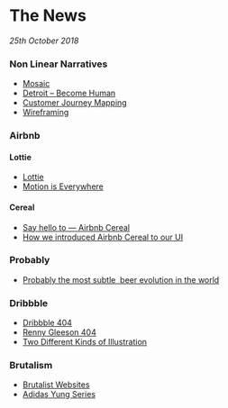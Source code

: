 The News
========

*25th October 2018*

### Non Linear Narratives

- [Mosaic](https://www.hbo.com/mosaic)
- [Detroit – Become Human](https://www.playstation.com/en-us/games/detroit-become-human-ps4)
- [Customer Journey Mapping](https://boagworld.com/usability/customer-journey-mapping)
- [Wireframing](https://medium.com/mockplus/10-dos-and-don-ts-of-wireframing-8a6d0b3429d8)

### Airbnb

#### Lottie
- [Lottie](https://airbnb.design/lottie)
- [Motion is Everywhere](https://alistapart.com/article/designing-for-cognitive-differences)

#### Cereal
- [Say hello to — Airbnb Cereal](https://airbnb.design/cereal)
- [How we introduced Airbnb Cereal to our UI](https://airbnb.design/working-type)

### Probably

- [Probably the most subtle  beer evolution in the world](https://www.underconsideration.com/brandnew/archives/new_logo_and_packaging_for_carlsberg_by_taxi_studio.php)

### Dribbble
- [Dribbble 404](https://dribbble.com/404errorpage)
- [Renny Gleeson 404](https://www.ted.com/talks/renny_gleeson_404_the_story_of_a_page_not_found#t-222271)
- [Two Different Kinds of Illustration](https://www.subtraction.com/2018/01/03/two-different-kinds-of-illustration)

### Brutalism
- [Brutalist Websites](brutalistwebsites.com)
- [Adidas Yung Series](https://www.adidas.com/us/yung)